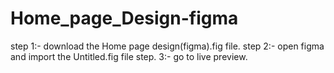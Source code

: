 # Home_page_Design-figma
step 1:- download the Home page design(figma).fig file. 
step 2:- open figma and import the Untitled.fig file step. 
3:- go to live preview.
